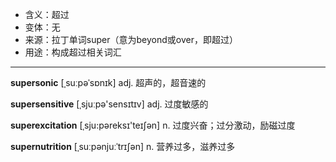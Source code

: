 - <span class="definition">含义：超过</span>
- <span class="definition">变体：无</span>
- <span class="definition">来源：拉丁单词super（意为beyond或over，即超过）</span>
- <span class="definition">用途：构成超过相关词汇</span>

---

<span class="vocabulary">**supersonic**</span> [ˌsuːpəˈsɒnɪk] adj. 超声的，超音速的

<span class="vocabulary">**supersensitive**</span> [ˌsjuːpə'sensɪtɪv] adj. 过度敏感的

<span class="vocabulary">**superexcitation**</span> [ˌsju:pəreksɪ'teɪʃən] n. 过度兴奋；过分激动，励磁过度

<span class="vocabulary">**supernutrition**</span> [ˌsuːpənjuːˈtrɪʃən] n. 营养过多，滋养过多

